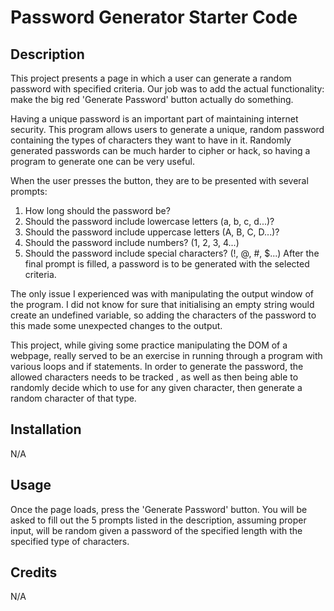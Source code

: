 # Password Generator Starter Code

## Description

This project presents a page in which a user can generate a random password with specified 
criteria. Our job was to add the actual functionality: make the big red 'Generate Password'
button actually do something.

Having a unique password is an important part of maintaining internet security. This program
allows users to generate a unique, random password containing the types of characters they 
want to have in it. Randomly generated passwords can be much harder to cipher or hack, so
having a program to generate one can be very useful.

When the user presses the button, they are to be presented with several prompts:
1. How long should the password be?
2. Should the password include lowercase letters (a, b, c, d...)?
3. Should the password include uppercase letters (A, B, C, D...)?
4. Should the password include numbers? (1, 2, 3, 4...)
5. Should the password include special characters? (!, @, #, $...)
After the final prompt is filled, a password is to be generated with the selected criteria.

The only issue I experienced was with manipulating the output window of the program. I did
not know for sure that initialising an empty string would create an undefined variable, so
adding the characters of the password to this made some unexpected changes to the output. 

This project, while giving some practice manipulating the DOM of a webpage, really served to
be an exercise in running through a program with various loops and if statements. In order to
generate the password, the allowed characters needs to be tracked , as well as then being able
to randomly decide which to use for any given character, then generate a random character of
that type. 

## Installation

N/A

## Usage

Once the page loads, press the 'Generate Password' button. You will be asked to fill out the
5 prompts listed in the description, assuming proper input, will be random given a password of the
specified length with the specified type of characters.

## Credits

N/A